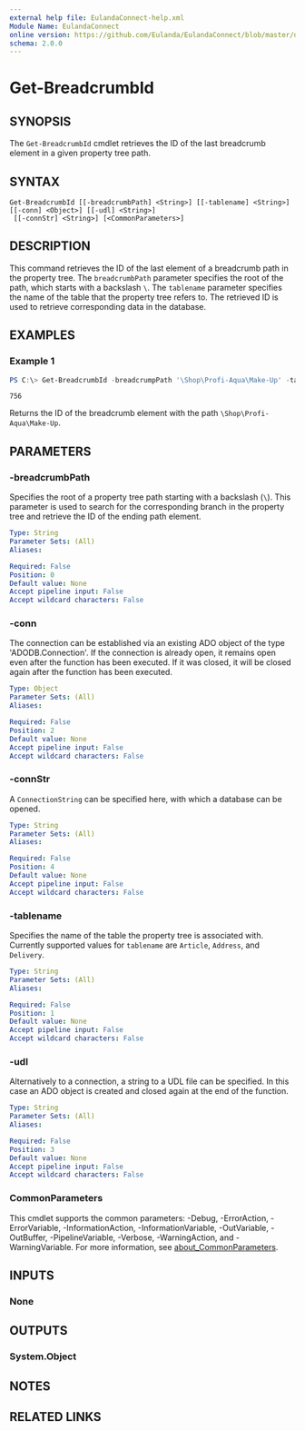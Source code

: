```yaml
---
external help file: EulandaConnect-help.xml
Module Name: EulandaConnect
online version: https://github.com/Eulanda/EulandaConnect/blob/master/docs/Get-BreadcrumbId.md
schema: 2.0.0
---
```


# Get-BreadcrumbId

## SYNOPSIS
The `Get-BreadcrumbId` cmdlet retrieves the ID of the last breadcrumb element in a given property tree path.

## SYNTAX

```
Get-BreadcrumbId [[-breadcrumbPath] <String>] [[-tablename] <String>] [[-conn] <Object>] [[-udl] <String>]
 [[-connStr] <String>] [<CommonParameters>]
```

## DESCRIPTION
This command retrieves the ID of the last element of a breadcrumb path in the property tree. The `breadcrumbPath` parameter specifies the root of the path, which starts with a backslash `\`. The `tablename` parameter specifies the name of the table that the property tree refers to. The retrieved ID is used to retrieve corresponding data in the database.

## EXAMPLES

### Example 1
```powershell
PS C:\> Get-BreadcrumbId -breadcrumpPath '\Shop\Profi-Aqua\Make-Up' -tablename 'Article' -udl 'C:\temp\Eulanda_1 JohnDoe.udl'
```

```
756
```

Returns the ID of the breadcrumb element with the path `\Shop\Profi-Aqua\Make-Up`.

## PARAMETERS

### -breadcrumbPath
Specifies the root of a property tree path starting with a backslash (`\`). This parameter is used to search for the corresponding branch in the property tree and retrieve the ID of the ending path element.

```yaml
Type: String
Parameter Sets: (All)
Aliases:

Required: False
Position: 0
Default value: None
Accept pipeline input: False
Accept wildcard characters: False
```

### -conn
The connection can be established via an existing ADO object of the type 'ADODB.Connection'. If the connection is already open, it remains open even after the function has been executed. If it was closed, it will be closed again after the function has been executed.

```yaml
Type: Object
Parameter Sets: (All)
Aliases:

Required: False
Position: 2
Default value: None
Accept pipeline input: False
Accept wildcard characters: False
```

### -connStr
A `ConnectionString` can be specified here, with which a database can be opened.

```yaml
Type: String
Parameter Sets: (All)
Aliases:

Required: False
Position: 4
Default value: None
Accept pipeline input: False
Accept wildcard characters: False
```

### -tablename
Specifies the name of the table the property tree is associated with. Currently supported values for `tablename` are `Article`, `Address`, and `Delivery`.

```yaml
Type: String
Parameter Sets: (All)
Aliases:

Required: False
Position: 1
Default value: None
Accept pipeline input: False
Accept wildcard characters: False
```

### -udl
Alternatively to a connection, a string to a UDL file can be specified. In this case an ADO object is created and closed again at the end of the function.

```yaml
Type: String
Parameter Sets: (All)
Aliases:

Required: False
Position: 3
Default value: None
Accept pipeline input: False
Accept wildcard characters: False
```

### CommonParameters
This cmdlet supports the common parameters: -Debug, -ErrorAction, -ErrorVariable, -InformationAction, -InformationVariable, -OutVariable, -OutBuffer, -PipelineVariable, -Verbose, -WarningAction, and -WarningVariable. For more information, see [about_CommonParameters](http://go.microsoft.com/fwlink/?LinkID=113216).

## INPUTS

### None

## OUTPUTS

### System.Object
## NOTES

## RELATED LINKS
